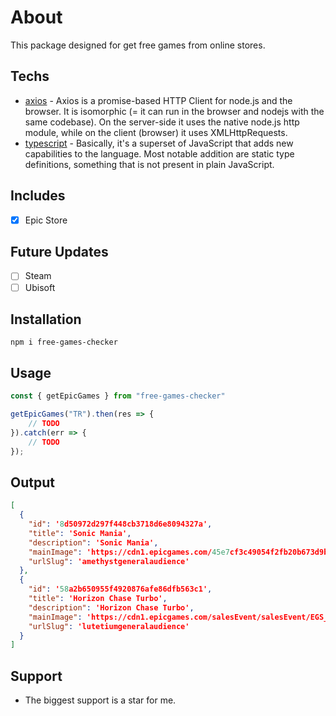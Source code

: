 # About
This package designed for get free games from online stores.

## Techs
- [axios](https://axios-http.com/docs/intro) - Axios is a promise-based HTTP Client for node.js and the browser. It is isomorphic (= it can run in the browser and nodejs with the same codebase). On the server-side it uses the native node.js http module, while on the client (browser) it uses XMLHttpRequests.
- [typescript](https://nodejs.dev/learn/nodejs-with-typescript) - Basically, it's a superset of JavaScript that adds new capabilities to the language. Most notable addition are static type definitions, something that is not present in plain JavaScript.

## Includes
- [x] Epic Store

## Future Updates

- [ ] Steam
- [ ] Ubisoft

## Installation

``npm i free-games-checker``

## Usage 

```typescript
const { getEpicGames } from "free-games-checker"

getEpicGames("TR").then(res => {
    // TODO
}).catch(err => {
    // TODO
});
```

## Output

```json
[
  {
    "id": '8d50972d297f448cb3718d6e8094327a',
    "title": 'Sonic Mania',
    "description": 'Sonic Mania',
    "mainImage": 'https://cdn1.epicgames.com/45e7cf3c49054f2fb20b673d9b0ae69e/offer/EGS_SonicMania_Lab42_S6-510x680-b83646998d6a711b6997e076e091c015.jpg',
    "urlSlug": 'amethystgeneralaudience'
  },
  {
    "id": '58a2b650955f4920876afe86dfb563c1',
    "title": 'Horizon Chase Turbo',
    "description": 'Horizon Chase Turbo',
    "mainImage": 'https://cdn1.epicgames.com/salesEvent/salesEvent/EGS_HorizonChaseTurbo_AQUIRIS_S2_1200x1600-7b51e6b8f8cf6ebd50f5fb77be96ad9d',
    "urlSlug": 'lutetiumgeneralaudience'
  }
]

```

## Support

- The biggest support is a star for me.
